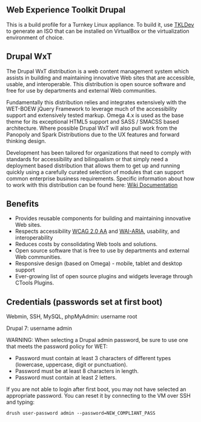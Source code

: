 ## Web Experience Toolkit Drupal

This is a build profile for a Turnkey Linux appliance.  To build it, use [TKLDev](https://github.com/turnkeylinux-apps/tkldev) to generate an ISO that can be installed on VirtualBox or the virtualization environment of choice.

## Drupal WxT

The Drupal WxT distribution is a web content management system which assists in building and maintaining innovative Web sites that are accessible, usable, and interoperable. This distribution is open source software and free for use by departments and external Web communities.

Fundamentally this distribution relies and integrates extensively with the WET-BOEW jQuery Framework to leverage much of the accessibility support and extensively tested markup. Omega 4.x is used as the base theme for its exceptional HTML5 support and SASS / SMACSS based architecture. Where possible Drupal WxT will also pull work from the Panopoly and Spark Distributions due to the UX features and forward thinking design.

Development has been tailored for organizations that need to comply with standards for accessibility and bilingualism or that simply need a deployment based distribution that allows them to get up and running quickly using a carefully curated selection of modules that can support common enterprise business requirements. Specific information about how to work with this distribution can be found here: [Wiki Documentation](http://wiki.drupalwxt.org/)

## Benefits
* Provides reusable components for building and maintaining innovative Web sites.
* Respects accessibility [WCAG 2.0 AA](http://www.w3.org/TR/WCAG20/) and [WAI-ARIA](http://www.w3.org/TR/wai-aria/), usability, and interoperability
* Reduces costs by consolidating Web tools and solutions.
* Open source software that is free to use by departments and external Web communities.
* Responsive design (based on Omega) - mobile, tablet and desktop support
* Ever-growing list of open source plugins and widgets leverage through CTools Plugins.

## Credentials (passwords set at first boot)

Webmin, SSH, MySQL, phpMyAdmin: username root

Drupal 7: username admin

WARNING: When selecting a Drupal admin password, be sure to use one that meets the password policy for WET:

* Password must contain at least 3 characters of different types (lowercase, uppercase, digit or punctuation).
* Password must be at least 8 characters in length.
* Password must contain at least 2 letters.

If you are not able to login after first boot, you may not have selected an appropriate password.  You can reset it by connecting to the VM over SSH and typing:

`drush user-password admin --password=NEW_COMPLIANT_PASS`